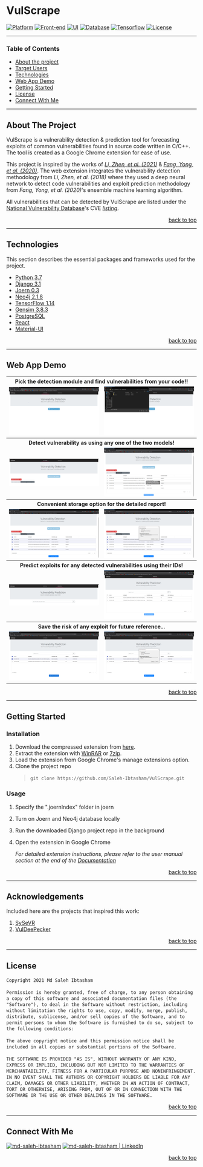 # VulScrape

[![Platform](https://img.shields.io/badge/DJANGO-REST-ff1709?style=flat&logo=django&logoColor=white&color=ff1709&labelColor=gray)](https://www.django-rest-framework.org/)
[![Front-end](https://img.shields.io/badge/React-20232A?style=flat&logo=react&logoColor=61DAFB)](https://reactjs.org/)
[![UI](https://img.shields.io/badge/Material--UI-0081CB?style=flat&logo=material-ui&logoColor=white)](https://www.couchbase.com/products/mobile)
[![Database](https://img.shields.io/badge/Neo4j-018bff?style=flat&logo=neo4j&logoColor=white)](https://community.chocolatey.org/packages/neo4j-community/2.1.8.20150617#dependencies)
[![Tensorflow](https://img.shields.io/badge/TensorFlow-FF6F00?style=flat&logo=tensorflow&logoColor=white)](https://github.com/tensorflow/tensorflow/releases/tag/v1.14.0-rc1)
[![License](https://img.shields.io/badge/license-MIT-lightgreen)](https://www.apache.org/licenses/LICENSE-2.0)

---

### Table of Contents

- [About the project](#about-the-project)
- [Target Users](#target-users)
- [Technologies](#technologies)
- [Web App Demo](#web-app-demo)
- [Getting Started](#getting-started)
- [License](#license)
- [Connect With Me](#connect-with-me)

---

## About The Project

VulScrape is a vulnerability detection & prediction tool for forecasting exploits of common vulnerabilities found in source code written in C/C++. The tool is created as a Google Chrome extension for ease of use. 

This project is inspired by the works of *[Li, Zhen, et al. (2021)](https://ieeexplore.ieee.org/abstract/document/9321538)* & *[Fang, Yong, et al. (2020)](https://journals.plos.org/plosone/article?id=10.1371/journal.pone.0228439)*. The web extension integrates the vulnerability detection methodology from  *Li, Zhen, et al. (2018)* where they used a deep neural network to detect code vulnerabilities and exploit prediction methodology from *Fang, Yong, et al. (2020)*'s ensemble machine learning algorithm.

All vulnerabilities that can be detected by VulScrape are listed under the [National Vulnerability Database](https://nvd.nist.gov/)'s CVE *[listing](https://nvd.nist.gov/vuln/full-listing)*.

<p align="right"><a href="#vulscrape">back to top</a></p>

---

## Technologies

This section describes the essential packages and frameworks used for the project.

- [Python 3.7](https://www.python.org/downloads/release/python-370/)
- [Django 3.1](https://www.djangoproject.com/download/)
- [Joern 0.3](https://joern.io/)
- [Neo4j 2.1.8](https://community.chocolatey.org/packages/neo4j-community/2.1.8.20150617#dependencies)
- [TensorFlow 1.14](https://github.com/tensorflow/tensorflow/releases/tag/v1.14.0-rc1)
- [Gensim 3.8.3](https://pypi.org/project/gensim/3.8.3/)
- [PostgreSQL](https://www.postgresql.org/)
- [React](https://reactjs.org/)
- [Material-UI](https://mui.com/)

<p align="right"><a href="#vulscrape">back to top</a></p>

---

## Web App Demo

<table style="width:100%" class="center">
  <tr>
    <th colspan =  "100%">Pick the detection module and find vulnerabilities from your code!!</th>
  </tr>
  <tr>
    <td><img src="documentation/demo/1.png"/></td>
    <td><img src="documentation/demo/2.png"/></td>
  </tr>
  <tr>
    <th colspan =  "100%">Detect vulnerability as using any one of the two models!</th>
  </tr>
  <tr>
    <td><img src="documentation/demo/3.png"/></td>
    <td><img src="documentation/demo/4.png"/></td>
  </tr>
  <tr>
    <th colspan =  "100%">Convenient storage option for the detailed report!</th>
  </tr>
  <tr>
    <td><img src="documentation/demo/5.png"/></td>
    <td><img src="documentation/demo/6.png"/></td>
  </tr>
  <tr>
    <th colspan =  "100%">Predict exploits for any detected vulnerabilities using their IDs!</th>
  </tr>
  <tr>
    <td><img src="documentation/demo/7.png"/></td>
    <td><img src="documentation/demo/8.png"/></td>
  </tr>
  <tr>
    <th colspan =  "100%">Save the risk of any exploit for future reference...</th>
  </tr>
  <tr>
    <td><img src="documentation/demo/9.png"/></td>
    <td><img src="documentation/demo/10.png"/></td>
  </tr>
</table>

<p align="right"><a href="#partocalc">back to top</a></p>

---

## Getting Started
### Installation

1. Download the compressed extension from [here](https://github.com/Saleh-Ibtasham/VulScrape/releases/tag/add-on).
2. Extract the extension with [WinRAR](https://www.win-rar.com/start.html?&L=0) or [7zip](https://www.7-zip.org/).
3. Load the extension from Google Chrome's manage extensions option.
4. Clone the project repo
    > `git clone https://github.com/Saleh-Ibtasham/VulScrape.git`

### Usage
1. Specify the ".joernIndex" folder in joern
2. Turn on Joern and Neo4j database locally
3. Run the downloaded Django project repo in the background
4. Open the extension in Google Chrome

    *For detailed extension instructions, please refer to the user manual section at the end of the [Documentation](https://github.com/Saleh-Ibtasham/VulScrape/blob/master/documentation/VuleScrape_documentation.pdf)*

<p align="right"><a href="#vulscrape">back to top</a></p>

---

## Acknowledgements
Included here are the projects that inspired this work:

1. [SySeVR](https://github.com/SySeVR/SySeVR)
2. [VulDeePecker](https://github.com/CGCL-codes/VulDeePecker)

<p align="right"><a href="#vulscrape">back to top</a></p>

---

## License

```
Copyright 2021 Md Saleh Ibtasham

Permission is hereby granted, free of charge, to any person obtaining a copy of this software and associated documentation files (the "Software"), to deal in the Software without restriction, including without limitation the rights to use, copy, modify, merge, publish, distribute, sublicense, and/or sell copies of the Software, and to permit persons to whom the Software is furnished to do so, subject to the following conditions:

The above copyright notice and this permission notice shall be included in all copies or substantial portions of the Software.

THE SOFTWARE IS PROVIDED "AS IS", WITHOUT WARRANTY OF ANY KIND, EXPRESS OR IMPLIED, INCLUDING BUT NOT LIMITED TO THE WARRANTIES OF MERCHANTABILITY, FITNESS FOR A PARTICULAR PURPOSE AND NONINFRINGEMENT. IN NO EVENT SHALL THE AUTHORS OR COPYRIGHT HOLDERS BE LIABLE FOR ANY CLAIM, DAMAGES OR OTHER LIABILITY, WHETHER IN AN ACTION OF CONTRACT, TORT OR OTHERWISE, ARISING FROM, OUT OF OR IN CONNECTION WITH THE SOFTWARE OR THE USE OR OTHER DEALINGS IN THE SOFTWARE.
```

<p align="right"><a href="#vulscrape">back to top</a></p>

---

## Connect With Me

[<img alt="md-saleh-ibtasham" src="https://img.shields.io/badge/website-000000?style=for-the-badge&logoColor=white" />][website]
[<img alt="md-saleh-ibtasham | LinkedIn" src="https://img.shields.io/badge/LinkedIn-0077B5?style=for-the-badge&logo=linkedin&logoColor=white" />][linkedin]

<p align="right"><a href="#vulscrape">back to top</a></p>


[website]: https://sites.google.com/view/md-saleh-ibtasham/home
[linkedin]: https://www.linkedin.com/in/saleh-ibtasham/